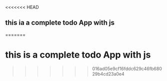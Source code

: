 <<<<<<< HEAD
## this ia a complete todo App with js 
=======
# this is a complete todo App with js 

>>>>>>> 016ad05e9cf16fddc629c46fb68029b4cd23a0e4

